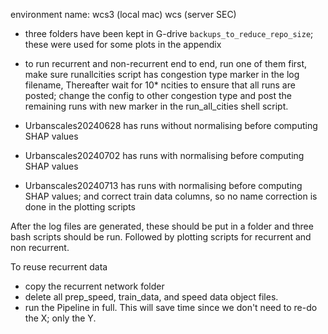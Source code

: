 environment name: wcs3 (local mac)
                    wcs (server SEC)

- three folders have been kept in G-drive `backups_to_reduce_repo_size`; these were used for some plots in the appendix
- to run recurrent and non-recurrent end to end, run one of them first, make sure runallcities script has congestion type marker in the log filename, Thereafter wait for 10* ncities to ensure that all runs are posted; change the config to other congestion type and post the remaining runs with new marker in the run_all_cities shell script.


- Urbanscales20240628 has runs without normalising before computing SHAP values
- Urbanscales20240702 has runs with normalising before computing SHAP values
- Urbanscales20240713 has runs with normalising before computing SHAP values; and correct train data columns, so no name correction is done in the plotting scripts

After the log files are generated, these should be put in a folder and three bash scripts should be run. 
Followed by plotting scripts for recurrent and non recurrent.


To reuse recurrent data
- copy the recurrent network folder
- delete all prep_speed, train_data, and speed data object files. 
- run the Pipeline in full. This will save time since we don't need to re-do the X; only the Y.